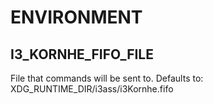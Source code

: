 

# ENVIRONMENT

## I3\_KORNHE\_FIFO\_FILE  

File that commands will be sent to.
Defaults to: XDG\_RUNTIME\_DIR/i3ass/i3Kornhe.fifo
